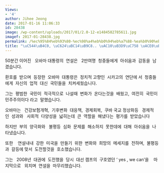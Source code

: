 ```yaml
---
Views:
- '4'
author: Jihee Jeong
date: 2017-01-16 11:06:33
id: 28438
image: /wp-content/uploads/2017/01/2.0-12-e1484582785611.jpg
imagef: 2017-01-28438.jpg
permalink: /%ec%95%84%eb%93%80-%ec%98%a4%eb%b0%94%eb%a7%88-%ea%b0%90%eb%8f%99%ec%9d%98-%ea%b3%a0%eb%b3%84-%ec%97%b0%ec%84%a4/
title: "\uC544\uB4C0, \uC624\uBC14\uB9C8.. \uAC10\uB3D9\uC758 \uACE0\uBCC4 \uC5F0\uC124"
---
```


50분간 이어진   오바마 대통령의  연설은   2만여명  청중들에게  아쉬움과  감동을  남겼습니다.

환호를  받으며  등장한  오바마  대통령은  정치적 고향인  시카고의  연단에 서  청중들에게  자신의  업적  대신  국민들을  치켜세웠습니다.

그는  평범한  국민이  적극적으로  나설때  변화가  온다는것을  배웠고,  여전히  국민이  민주주의이다 라고  말했습니다.

오바마는   건강보험개혁,  기후변화  대응책,  경제회복,  쿠바 국교 정상화등   경제적인  성과와   사회적  다양성을  넓히는데  큰  역할을  해냈다는  평가를  받았습니다

하지만  부의  양극화와   불평등  심화  문제를  해소하지  못한데에  대해  아쉬움을  나타냈습니다.

또한    연설내내  강한  미국을  만들기  위한  변화와  희망의  메세지를  전하며,  불평등과  갈등에 맞서  도전할것을  호소했습니다.

그는   2008년  대권에  도전했을  당시  대선 캠프의  구호였던 ‘ yes , we can’을    마지막으로   외치며  연설을  마무리했습니다.

&nbsp;

&nbsp;